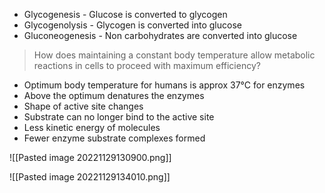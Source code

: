 - Glycogenesis - Glucose is converted to glycogen
- Glycogenolysis - Glycogen is converted into glucose
- Gluconeogenesis - Non carbohydrates are converted into glucose

>How does maintaining a constant body temperature allow metabolic reactions in cells to proceed with maximum efficiency?

- Optimum body temperature for humans is approx 37°C for enzymes
- Above the optimum denatures the enzymes
- Shape of active site changes
- Substrate can no longer bind to the active site
- Less kinetic energy of molecules
- Fewer enzyme substrate complexes formed

![[Pasted image 20221129130900.png]]

![[Pasted image 20221129134010.png]]